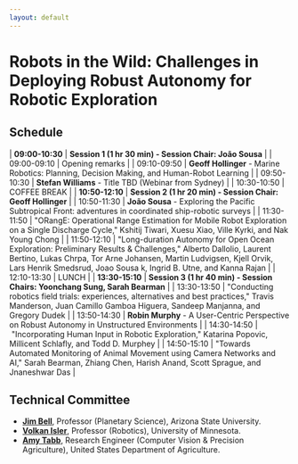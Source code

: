 ```yaml
---
layout: default
---
```


# **Robots in the Wild: Challenges in Deploying Robust Autonomy for Robotic Exploration**

## **Schedule**

| **09:00-10:30** | **Session 1 (1 hr 30 min) - Session Chair:  Jo&atilde;o Sousa** | 
| 09:00-09:10 | Opening remarks | 
| 09:10-09:50 |&nbsp;**Geoff Hollinger** - Marine Robotics: Planning, Decision Making, and Human-Robot Learning | 
| 09:50-10:30 |&nbsp;**Stefan Williams** - Title TBD (Webinar from Sydney) | 
| 10:30-10:50 | COFFEE BREAK | 
| **10:50-12:10** | **Session 2 (1 hr 20 min) - Session Chair: Geoff Hollinger** | 
| 10:50-11:30 |&nbsp;**Jo&atilde;o Sousa** - Exploring the Pacific Subtropical Front: adventures in coordinated ship-robotic surveys | 
| 11:30-11:50 |&nbsp;"ORangE: Operational Range Estimation for Mobile Robot Exploration on a Single Discharge Cycle," Kshitij Tiwari, Xuesu Xiao, Ville Kyrki, and Nak Young Chong | 
| 11:50-12:10 |&nbsp;"Long-duration Autonomy for Open Ocean Exploration: Preliminary Results & Challenges," Alberto Dallolio, Laurent Bertino, Lukas Chrpa, Tor Arne Johansen, Martin Ludvigsen, Kjell Orvik, Lars Henrik Smedsrud, Joao Sousa k, Ingrid B. Utne, and Kanna Rajan | 
| 12:10-13:30 | LUNCH | 
| **13:30-15:10** | **Session 3 (1 hr 40 min) - Session Chairs: Yoonchang Sung, Sarah Bearman** | 
| 13:30-13:50 |&nbsp;"Conducting robotics field trials: experiences, alternatives and best practices," Travis Manderson, Juan Camillo Gamboa Higuera, Sandeep Manjanna, and Gregory Dudek | 
| 13:50-14:30 |&nbsp;**Robin Murphy** - A User-Centric Perspective on Robust Autonomy in Unstructured Environments | 
| 14:30-14:50 |&nbsp;"Incorporating Human Input in Robotic Exploration," Katarina Popovic, Millicent Schlafly, and Todd D. Murphey | 
| 14:50-15:10 |&nbsp;"Towards Automated Monitoring of Animal Movement using Camera Networks and AI," Sarah Bearman, Zhiang Chen, Harish Anand, Scott Sprague, and Jnaneshwar Das | 

## **Technical Committee**

* [**Jim Bell**](http://jimbell.sese.asu.edu/), Professor (Planetary Science), Arizona State University. 
* [**Volkan Isler**](https://www-users.cs.umn.edu/~isler/), Professor (Robotics), University of Minnesota.
* [**Amy Tabb**](https://amytabb.com/), Research Engineer (Computer Vision & Precision Agriculture), United States Department of Agriculture. 